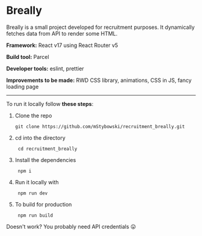 # Breally

Breally is a small project developed for recruitment purposes. It dynamically fetches data from API to render some HTML.

**Framework:** React v17 using React Router v5

**Build tool:** Parcel

**Developer tools:** eslint, prettier

**Improvements to be made:** RWD CSS library, animations, CSS in JS, fancy loading page

___

 To run it locally follow **these steps**:

 1. Clone the repo

        git clone https://github.com/mStybowski/recruitment_breally.git

2. cd into the directory

        cd recruitment_breally

3. Install the dependencies

        npm i

4. Run it locally with

        npm run dev

5. To build for production

        npm run build

Doesn't work? You probably need API credentials 😛


